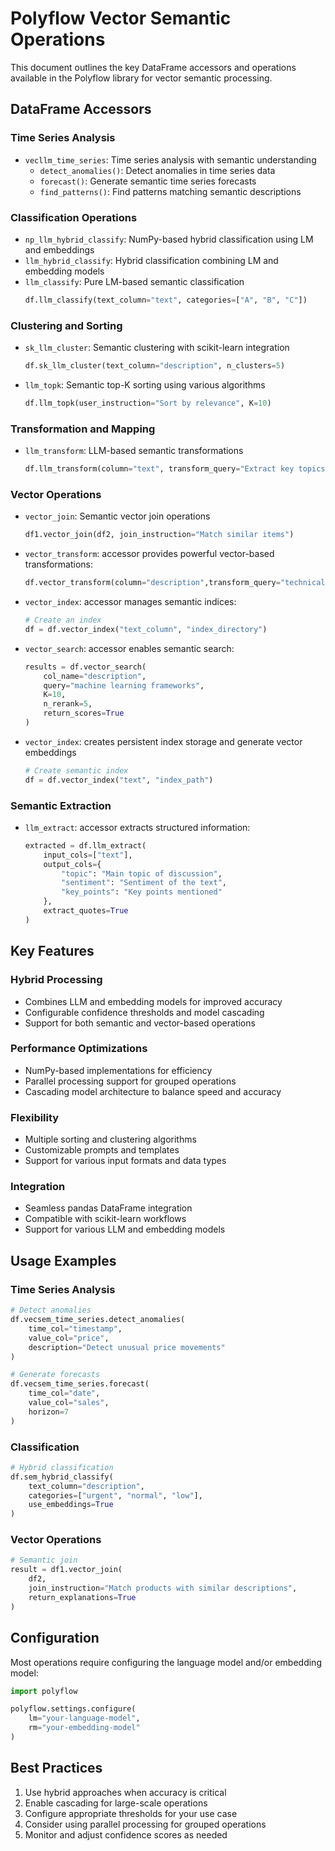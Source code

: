 # Polyflow Vector Semantic Operations

This document outlines the key DataFrame accessors and operations available in the Polyflow library for vector semantic processing.

## DataFrame Accessors

### Time Series Analysis
- `vecllm_time_series`: Time series analysis with semantic understanding
  - `detect_anomalies()`: Detect anomalies in time series data
  - `forecast()`: Generate semantic time series forecasts
  - `find_patterns()`: Find patterns matching semantic descriptions

### Classification Operations
- `np_llm_hybrid_classify`: NumPy-based hybrid classification using LM and embeddings
- `llm_hybrid_classify`: Hybrid classification combining LM and embedding models
- `llm_classify`: Pure LM-based semantic classification
  ```python
  df.llm_classify(text_column="text", categories=["A", "B", "C"])
  ```

### Clustering and Sorting
- `sk_llm_cluster`: Semantic clustering with scikit-learn integration
  ```python
  df.sk_llm_cluster(text_column="description", n_clusters=5)
  ```
- `llm_topk`: Semantic top-K sorting using various algorithms
  ```python
  df.llm_topk(user_instruction="Sort by relevance", K=10)
  ```

### Transformation and Mapping
- `llm_transform`: LLM-based semantic transformations
  ```python
  df.llm_transform(column="text", transform_query="Extract key topics")
  ```

### Vector Operations
- `vector_join`: Semantic vector join operations
  ```python
  df1.vector_join(df2, join_instruction="Match similar items")
  ```
- `vector_transform`: accessor provides powerful vector-based transformations:
    ```python
    df.vector_transform(column="description",transform_query="technical content about AI", K=5, threshold=0.7, return_scores=True)
    ```
- `vector_index`: accessor manages semantic indices:
    ```python
    # Create an index
    df = df.vector_index("text_column", "index_directory")
    ```
- `vector_search`: accessor enables semantic search:
    ```python
    results = df.vector_search(
        col_name="description",
        query="machine learning frameworks",
        K=10,
        n_rerank=5,
        return_scores=True
    )
    ```
- `vector_index`: creates persistent index storage and generate vector embeddings
    ```python
    # Create semantic index
    df = df.vector_index("text", "index_path")
    ```

### Semantic Extraction
- `llm_extract`: accessor extracts structured information:

    ```python
    extracted = df.llm_extract(
        input_cols=["text"],
        output_cols={
            "topic": "Main topic of discussion",
            "sentiment": "Sentiment of the text",
            "key_points": "Key points mentioned"
        },
        extract_quotes=True
    )
    ```

## Key Features

### Hybrid Processing
- Combines LLM and embedding models for improved accuracy
- Configurable confidence thresholds and model cascading
- Support for both semantic and vector-based operations

### Performance Optimizations
- NumPy-based implementations for efficiency
- Parallel processing support for grouped operations
- Cascading model architecture to balance speed and accuracy

### Flexibility
- Multiple sorting and clustering algorithms
- Customizable prompts and templates
- Support for various input formats and data types

### Integration
- Seamless pandas DataFrame integration
- Compatible with scikit-learn workflows
- Support for various LLM and embedding models

## Usage Examples

### Time Series Analysis
```python
# Detect anomalies
df.vecsem_time_series.detect_anomalies(
    time_col="timestamp",
    value_col="price",
    description="Detect unusual price movements"
)

# Generate forecasts
df.vecsem_time_series.forecast(
    time_col="date",
    value_col="sales",
    horizon=7
)
```

### Classification
```python
# Hybrid classification
df.sem_hybrid_classify(
    text_column="description",
    categories=["urgent", "normal", "low"],
    use_embeddings=True
)
```

### Vector Operations
```python
# Semantic join
result = df1.vector_join(
    df2,
    join_instruction="Match products with similar descriptions",
    return_explanations=True
)
```

## Configuration

Most operations require configuring the language model and/or embedding model:

```python
import polyflow

polyflow.settings.configure(
    lm="your-language-model",
    rm="your-embedding-model"
)
```

## Best Practices

1. Use hybrid approaches when accuracy is critical
2. Enable cascading for large-scale operations
3. Configure appropriate thresholds for your use case
4. Consider using parallel processing for grouped operations
5. Monitor and adjust confidence scores as needed